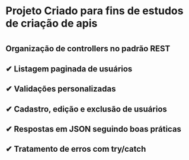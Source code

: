 <h1> Projeto Criado para fins de estudos de criação de apis <h1>

<h2>Organização de controllers no padrão REST</h2>

 <h2>✔ Listagem paginada de usuários </h2>

 <h2>✔ Validações personalizadas </h2>

 <h2>✔ Cadastro, edição e exclusão de usuários </h2>

<h2> ✔ Respostas em JSON seguindo boas práticas </h2>

 <h2> ✔ Tratamento de erros com try/catch </h2>
